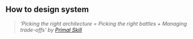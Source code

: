 ## How to design system
>*'Picking the right architecture = Picking the right battles + Managing trade-offs' by [Primal Skill](https://primalskill.blog/wins-and-trade-offs-in-software)*
